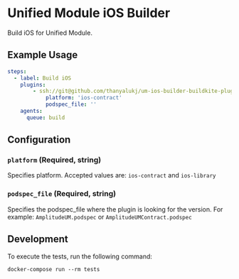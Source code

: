 # Unified Module iOS Builder

Build iOS for Unified Module.

## Example Usage

```yml
steps:
  - label: Build iOS
    plugins:
        - ssh://git@github.com/thanyalukj/um-ios-builder-buildkite-plugin.git#v1.0.0:
            platform: 'ios-contract'
            podspec_file: ''
    agents:
      queue: build
```

## Configuration

### `platform` (Required, string)

Specifies platform. Accepted values are: `ios-contract` and `ios-library`

### `podspec_file` (Required, string)

Specifies the podspec_file where the plugin is looking for the version. For example: `AmplitudeUM.podspec` or `AmplitudeUMContract.podspec`

## Development

To execute the tests, run the following command:

```shell
docker-compose run --rm tests
```
